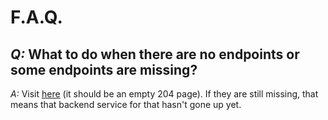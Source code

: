 # F.A.Q.

## *Q:* What to do when there are no endpoints or some endpoints are missing?

*A:* Visit [here](/docs/v1/swagger/refresh) (it should be an empty 204 page). If they are still missing, that means that backend service for that hasn't gone up yet.